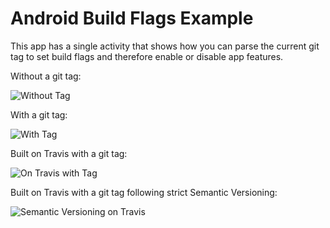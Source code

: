 # Android Build Flags Example

This app has a single activity that shows how you can parse the current git tag to set build flags and therefore enable or disable app features.

Without a git tag:

![Without Tag](/img/no_tag.jpg)

With a git tag:

![With Tag](/img/with_tag.jpg)

Built on Travis with a git tag:

![On Travis with Tag](/img/on_travis.jpg)

Built on Travis with a git tag following strict Semantic Versioning:

![Semantic Versioning on Travis](/img/sem_ver_on_travis.jpg)
